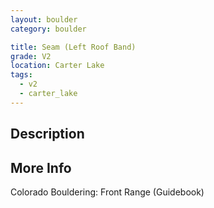 ```yaml
---
layout: boulder
category: boulder

title: Seam (Left Roof Band)
grade: V2
location: Carter Lake
tags:
  - v2
  - carter_lake
---
```


## Description


## More Info
Colorado Bouldering: Front Range (Guidebook)
